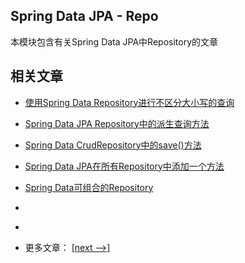## Spring Data JPA - Repo

本模块包含有关Spring Data JPA中Repository的文章

## 相关文章

- [使用Spring Data Repository进行不区分大小写的查询](docs/使用SpringData-Repository进行不区分大小写的查询.md)
- [Spring Data JPA Repository中的派生查询方法](docs/SpringDataJPA-Repository中的派生查询方法.md)
- [Spring Data CrudRepository中的save()方法](docs/SpringData-CrudRepository中的save()方法.md)
- [Spring Data JPA在所有Repository中添加一个方法](docs/SpringData-JPA在所有Repository中添加一个方法.md)
- [Spring Data可组合的Repository](docs/SpringData可组合的Repository.md)
- []()
- []()

- 更多文章： [[next -->]](../spring-data-jpa-repo-2/README.md)